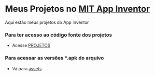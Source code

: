 # Meus Projetos no [MIT App Inventor](https://appinventor.mit.edu/)

Aqui estão meus projetos do App Inventor 

### Para ter acesso ao código fonte dos projetos 

 - Acesse [PROJETOS](https://github.com/victorluansilva/MEUS_PROJETOS_APPINVENTOR/tree/main/PROJETOS)

### Para acessar as versões *.apk do arquivo

 - Vá para [assets](https://github.com/victorluansilva/MEUS_PROJETOS_APPINVENTOR/tree/main/assets)
